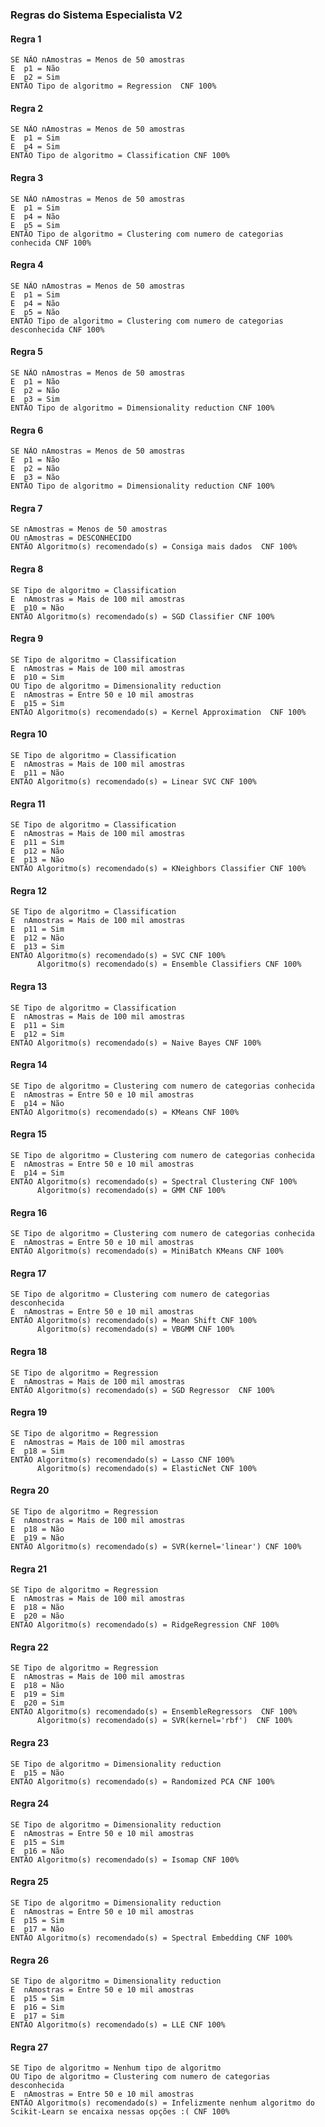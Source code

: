 ### Regras do Sistema Especialista V2

#### Regra 1
  
    SE NÃO nAmostras = Menos de 50 amostras
    E  p1 = Não
    E  p2 = Sim
    ENTÃO Tipo de algoritmo = Regression  CNF 100%

#### Regra 2
  
    SE NÃO nAmostras = Menos de 50 amostras
    E  p1 = Sim
    E  p4 = Sim
    ENTÃO Tipo de algoritmo = Classification CNF 100%

#### Regra 3
  
    SE NÃO nAmostras = Menos de 50 amostras
    E  p1 = Sim
    E  p4 = Não
    E  p5 = Sim
    ENTÃO Tipo de algoritmo = Clustering com numero de categorias conhecida CNF 100%

#### Regra 4
  
    SE NÃO nAmostras = Menos de 50 amostras
    E  p1 = Sim
    E  p4 = Não
    E  p5 = Não
    ENTÃO Tipo de algoritmo = Clustering com numero de categorias desconhecida CNF 100%

#### Regra 5
  
    SE NÃO nAmostras = Menos de 50 amostras
    E  p1 = Não
    E  p2 = Não
    E  p3 = Sim
    ENTÃO Tipo de algoritmo = Dimensionality reduction CNF 100%

#### Regra 6
  
    SE NÃO nAmostras = Menos de 50 amostras
    E  p1 = Não
    E  p2 = Não
    E  p3 = Não
    ENTÃO Tipo de algoritmo = Dimensionality reduction CNF 100%

#### Regra 7
  
    SE nAmostras = Menos de 50 amostras
    OU nAmostras = DESCONHECIDO
    ENTÃO Algoritmo(s) recomendado(s) = Consiga mais dados  CNF 100%

#### Regra 8
  
    SE Tipo de algoritmo = Classification
    E  nAmostras = Mais de 100 mil amostras
    E  p10 = Não
    ENTÃO Algoritmo(s) recomendado(s) = SGD Classifier CNF 100%

#### Regra 9
  
    SE Tipo de algoritmo = Classification
    E  nAmostras = Mais de 100 mil amostras
    E  p10 = Sim
    OU Tipo de algoritmo = Dimensionality reduction
    E  nAmostras = Entre 50 e 10 mil amostras
    E  p15 = Sim
    ENTÃO Algoritmo(s) recomendado(s) = Kernel Approximation  CNF 100%

#### Regra 10
  
    SE Tipo de algoritmo = Classification
    E  nAmostras = Mais de 100 mil amostras
    E  p11 = Não
    ENTÃO Algoritmo(s) recomendado(s) = Linear SVC CNF 100%

#### Regra 11
  
    SE Tipo de algoritmo = Classification
    E  nAmostras = Mais de 100 mil amostras
    E  p11 = Sim
    E  p12 = Não
    E  p13 = Não
    ENTÃO Algoritmo(s) recomendado(s) = KNeighbors Classifier CNF 100%

#### Regra 12
  
    SE Tipo de algoritmo = Classification
    E  nAmostras = Mais de 100 mil amostras
    E  p11 = Sim
    E  p12 = Não
    E  p13 = Sim
    ENTÃO Algoritmo(s) recomendado(s) = SVC CNF 100%
          Algoritmo(s) recomendado(s) = Ensemble Classifiers CNF 100%

#### Regra 13
  
    SE Tipo de algoritmo = Classification
    E  nAmostras = Mais de 100 mil amostras
    E  p11 = Sim
    E  p12 = Sim
    ENTÃO Algoritmo(s) recomendado(s) = Naive Bayes CNF 100%

#### Regra 14
  
    SE Tipo de algoritmo = Clustering com numero de categorias conhecida
    E  nAmostras = Entre 50 e 10 mil amostras
    E  p14 = Não
    ENTÃO Algoritmo(s) recomendado(s) = KMeans CNF 100%

#### Regra 15
  
    SE Tipo de algoritmo = Clustering com numero de categorias conhecida
    E  nAmostras = Entre 50 e 10 mil amostras
    E  p14 = Sim
    ENTÃO Algoritmo(s) recomendado(s) = Spectral Clustering CNF 100%
          Algoritmo(s) recomendado(s) = GMM CNF 100%

#### Regra 16
  
    SE Tipo de algoritmo = Clustering com numero de categorias conhecida
    E  nAmostras = Entre 50 e 10 mil amostras
    ENTÃO Algoritmo(s) recomendado(s) = MiniBatch KMeans CNF 100%

#### Regra 17
  
    SE Tipo de algoritmo = Clustering com numero de categorias desconhecida
    E  nAmostras = Entre 50 e 10 mil amostras
    ENTÃO Algoritmo(s) recomendado(s) = Mean Shift CNF 100%
          Algoritmo(s) recomendado(s) = VBGMM CNF 100%

#### Regra 18
  
    SE Tipo de algoritmo = Regression 
    E  nAmostras = Mais de 100 mil amostras
    ENTÃO Algoritmo(s) recomendado(s) = SGD Regressor  CNF 100%

#### Regra 19
  
    SE Tipo de algoritmo = Regression 
    E  nAmostras = Mais de 100 mil amostras
    E  p18 = Sim
    ENTÃO Algoritmo(s) recomendado(s) = Lasso CNF 100%
          Algoritmo(s) recomendado(s) = ElasticNet CNF 100%

#### Regra 20
  
    SE Tipo de algoritmo = Regression 
    E  nAmostras = Mais de 100 mil amostras
    E  p18 = Não
    E  p19 = Não
    ENTÃO Algoritmo(s) recomendado(s) = SVR(kernel='linear') CNF 100%

#### Regra 21
  
    SE Tipo de algoritmo = Regression 
    E  nAmostras = Mais de 100 mil amostras
    E  p18 = Não
    E  p20 = Não
    ENTÃO Algoritmo(s) recomendado(s) = RidgeRegression CNF 100%

#### Regra 22
  
    SE Tipo de algoritmo = Regression 
    E  nAmostras = Mais de 100 mil amostras
    E  p18 = Não
    E  p19 = Sim
    E  p20 = Sim
    ENTÃO Algoritmo(s) recomendado(s) = EnsembleRegressors  CNF 100%
          Algoritmo(s) recomendado(s) = SVR(kernel='rbf')  CNF 100%

#### Regra 23
  
    SE Tipo de algoritmo = Dimensionality reduction
    E  p15 = Não
    ENTÃO Algoritmo(s) recomendado(s) = Randomized PCA CNF 100%

#### Regra 24
  
    SE Tipo de algoritmo = Dimensionality reduction
    E  nAmostras = Entre 50 e 10 mil amostras
    E  p15 = Sim
    E  p16 = Não
    ENTÃO Algoritmo(s) recomendado(s) = Isomap CNF 100%

#### Regra 25
  
    SE Tipo de algoritmo = Dimensionality reduction
    E  nAmostras = Entre 50 e 10 mil amostras
    E  p15 = Sim
    E  p17 = Não
    ENTÃO Algoritmo(s) recomendado(s) = Spectral Embedding CNF 100%

#### Regra 26
  
    SE Tipo de algoritmo = Dimensionality reduction
    E  nAmostras = Entre 50 e 10 mil amostras
    E  p15 = Sim
    E  p16 = Sim
    E  p17 = Sim
    ENTÃO Algoritmo(s) recomendado(s) = LLE CNF 100%

 #### Regra 27
  
    SE Tipo de algoritmo = Nenhum tipo de algoritmo
    OU Tipo de algoritmo = Clustering com numero de categorias desconhecida
    E  nAmostras = Entre 50 e 10 mil amostras
    ENTÃO Algoritmo(s) recomendado(s) = Infelizmente nenhum algoritmo do Scikit-Learn se encaixa nessas opções :( CNF 100%
